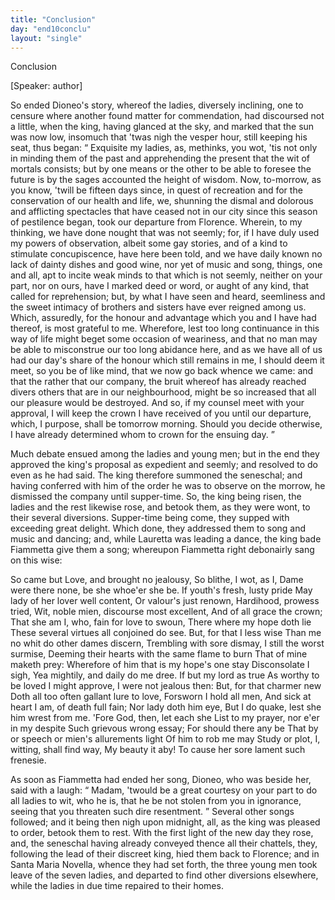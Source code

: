 ```yaml
---
title: "Conclusion"
day: "end10conclu"
layout: "single"
---
```

<html>
 <head>
 </head>
 <body>
  <div id="d10conclu" type="conclusion" who="author">
   <head>
    Conclusion
   </head>
   <p>
    [Speaker: author]
   </p>
   <p>
    <milestone id="p00970001"/>
    So ended Dioneo's story, whereof the ladies, diversely inclining,
 one to censure where another found matter for commendation, had
 discoursed not a little, when the king, having glanced at the sky,
 and marked that the sun was now low, insomuch that 'twas nigh the
 vesper hour, still keeping his seat, thus began:
    <milestone id="p00970002"/>
    <q direct="unspecified">
     Exquisite my
 ladies, as, methinks, you wot, 'tis not only in minding them of
 the past and apprehending the present that the wit of mortals
 consists; but by one means or the other to be able to foresee the
 future is by the sages accounted the height of wisdom.
     <milestone id="p00970003"/>
     Now,
 to-morrow, as you know, 'twill be fifteen days since, in quest of
 recreation and for the conservation of our health and life, we, shunning
 the dismal and dolorous and afflicting spectacles that have ceased
 not in our city since this season of pestilence began, took our departure
 from Florence.
     <milestone id="p00970004"/>
     Wherein, to my thinking, we have done
 nought that was not seemly; for, if I have duly used my powers of
 observation, albeit some gay stories, and of a kind to stimulate
 concupiscence,
 have here been told, and we have daily known no lack
 of dainty dishes and good wine, nor yet of music and song, things,
 one and all, apt to incite weak minds to that which is not seemly,
 neither on your part, nor on ours, have I marked deed or word, or
 aught of any kind, that called for reprehension;
     <milestone id="p00970005"/>
     but, by what I have
 seen and heard, seemliness and the sweet intimacy of brothers and
 sisters have ever reigned among us. Which, assuredly, for the honour
 and advantage which you and I have had thereof, is most grateful to
     <pb n="398"/>
     me.
     <milestone id="p00970006"/>
     Wherefore, lest too long continuance in this way of life might
 beget some occasion of weariness, and that no man may be able to
 misconstrue our too long abidance here, and as we have all of us had
 our day's share of the honour which still remains in me, I should
 deem it meet, so you be of like mind, that we now go back whence
 we came:
     <milestone id="p00970007"/>
     and that the rather that our company, the bruit whereof
 has already reached divers others that are in our neighbourhood, might
 be so increased that all our pleasure would be destroyed. And so, if
 my counsel meet with your approval, I will keep the crown I have
 received of you until our departure, which, I purpose, shall be tomorrow
 morning. Should you decide otherwise, I have already
 determined whom to crown for the ensuing day.
    </q>
   </p>
   <p>
    <milestone id="p00970008"/>
    Much debate ensued among the ladies and young men; but in
 the end they approved the king's proposal as expedient and seemly;
 and resolved to do even as he had said. The king therefore
 summoned the seneschal; and having conferred with him of the
 order he was to observe on the morrow, he dismissed the company
 until supper-time.
    <milestone id="p00970009"/>
    So, the king being risen, the ladies and the rest
 likewise rose, and betook them, as they were wont, to their several
 diversions. Supper-time being come, they supped with exceeding
 great delight. Which done, they addressed them to song and music
 and dancing; and, while Lauretta was leading a dance, the king bade
 Fiammetta give them a song; whereupon Fiammetta right debonairly
 sang on this wise:
   </p>
   <div3 type="song" who="fiammetta">
    <lg>
     <milestone id="p00970010"/>
     <l>
      So came but Love, and brought no jealousy,
     </l>
     <l>
      So blithe, I wot, as I,
     </l>
     <l>
      Dame were there none, be she whoe'er she be.
     </l>
    </lg>
    <lg>
     <milestone id="p00970011"/>
     <l>
      If youth's fresh, lusty pride
     </l>
     <l>
      May lady of her lover well content,
     </l>
     <l>
      Or valour's just renown,
     </l>
     <l>
      Hardihood, prowess tried,
     </l>
     <l>
      Wit, noble mien, discourse most excellent,
     </l>
     <l>
      And of all grace the crown;
     </l>
     <l>
      That she am I, who, fain for love to swoun,
     </l>
     <l>
      There where my hope doth lie
     </l>
     <l>
      These several virtues all conjoined do see.
     </l>
    </lg>
    <pb n="399"/>
    <lg>
     <milestone id="p00970012"/>
     <l>
      But, for that I less wise
     </l>
     <l>
      Than me no whit do other dames discern,
     </l>
     <l>
      Trembling with sore dismay,
     </l>
     <l>
      I still the worst surmise,
     </l>
     <l>
      Deeming their hearts with the same flame to burn
     </l>
     <l>
      That of mine maketh prey:
     </l>
     <l>
      Wherefore of him that is my hope's one stay
     </l>
     <l>
      Disconsolate I sigh,
     </l>
     <l>
      Yea mightily, and daily do me dree.
     </l>
    </lg>
    <lg>
     <milestone id="p00970013"/>
     <l>
      If but my lord as true
     </l>
     <l>
      As worthy to be loved I might approve,
     </l>
     <l>
      I were not jealous then:
     </l>
     <l>
      But, for that charmer new
     </l>
     <l>
      Doth all too often gallant lure to love,
     </l>
     <l>
      Forsworn I hold all men,
     </l>
     <l>
      And sick at heart I am, of death full fain;
     </l>
     <l>
      Nor lady doth him eye,
     </l>
     <l>
      But I do quake, lest she him wrest from me.
     </l>
    </lg>
    <lg>
     <milestone id="p00970014"/>
     <l>
      'Fore God, then, let each she
     </l>
     <l>
      List to my prayer, nor e'er in my despite
     </l>
     <l>
      Such grievous wrong essay;
     </l>
     <l>
      For should there any be
     </l>
     <l>
      That by or speech or mien's allurements light
     </l>
     <l>
      Of him to rob me may
     </l>
     <l>
      Study or plot, I, witting, shall find way,
     </l>
     <l>
      My beauty it aby!
     </l>
     <l>
      To cause her sore lament such frenesie.
     </l>
    </lg>
   </div3>
   <p>
    <milestone id="p00970015"/>
    As soon as Fiammetta had ended her song, Dioneo, who was
 beside her, said with a laugh:
    <q direct="unspecified">
     Madam, 'twould be a great courtesy
 on your part to do all ladies to wit, who he is, that he be not stolen
 from you in ignorance, seeing that you threaten such dire resentment.
    </q>
    Several other songs followed; and it being then nigh upon
 midnight, all, as the king was pleased to order, betook them to rest.
    <milestone id="p00970016"/>
    With the first light of the new day they rose, and, the seneschal
 having already conveyed thence all their chattels, they, following the
 lead of their discreet king, hied them back to Florence; and in Santa
 Maria Novella, whence they had set forth, the three young men
    <pb n="400"/>
    took leave of the seven ladies, and departed to find other diversions
 elsewhere, while the ladies in due time repaired to their homes.
   </p>
  </div>
 </body>
</html>